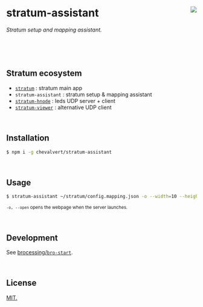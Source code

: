 # stratum-assistant [<img src="https://github.com/chevalvert.png?size=100" align="right">](http://chevalvert.fr/)

*Stratum setup and mapping assistant.*

<br>
<br>
<br>

## Stratum ecosystem
- [`stratum`](https://github.com/chevalvert/stratum/) : stratum main app
- `stratum-assistant` : stratum setup & mapping assistant
- [`stratum-hnode`](https://github.com/Hemisphere-Project/STRATUM) : leds UDP server + client
- [`stratum-viewer`](https://github.com/chevalvert/stratum-viewer) : alternative UDP client

<br>

## Installation

```sh
$ npm i -g chevalvert/stratum-assistant
```

<br>

## Usage
```sh
$ stratum-assistant ~/stratum/config.mapping.json -o --width=10 --height=9
```
<sup>`-o, --open` opens the webpage when the server launches.</sup>

<br>

## Development
See [brocessing/`bro-start`](https://github.com/brocessing/bro-start).

<br>

## License
[MIT.](https://tldrlegal.com/license/mit-license)
